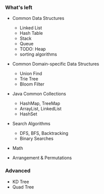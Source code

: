 ### What's left

- Common Data Structures
  - Linked List
  - Hash Table
  - Stack
  - Queue
  - TODO: Heap
  - sorting algorithms
- Common Domain-specific Data Structures
  - Union Find
  - Trie Tree
  - Bloom Filter

- Java Common Collections
  - HashMap, TreeMap
  - ArrayList, LinkedList
  - HashSet

- Search Algorithms
  - DFS, BFS, Backtracking
  - Binary Searches

- Math
 - Arrangement & Permutations

### Advanced

- KD Tree
- Quad Tree
